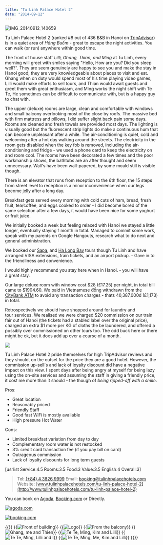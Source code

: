 ```yaml
---
title: "Tu Linh Palace Hotel 2"
date: "2014-09-12"
---
```


![IMG_20140912_140659](images/IMG_20140912_140659-1024x627.jpg)

Tu Linh Palace Hotel 2 (ranked #8 out of 436 B&B in Hanoi on [TripAdvisor](http://www.tripadvisor.co.uk/Hotel_Review-g293924-d3681265-Reviews-Tu_Linh_Palace_Hotel_2-Hanoi.html)) is in a quiet area of _Hàng Buồm_ - great to escape the night activities. You can walk (or run) anywhere within good time.

The front of house staff _Lilli, Ghang, Thian, and Ming_ at Tu Linh, every morning will greet with smiles saying "Hello, How are you? Did you sleep well?". They are seem genuinely are happy to see you and make the stay in Hanoi good, they are very knowledgeable about places to visit and eat. Ghang when on duty would spend most of his time playing video games, Lilli would make efforts to sell tours, and Thian would await guests and greet them with great enthusiasm, and Ming works the night shift with Te Te, He sometimes can be difficult to communicate with, but is a happy guy to chat with.

The upper (deluxe) rooms are large, clean and comfortable with windows and small balcony overlooking most of the close by roofs. The massive bed with firm mattress and pillows, I did suffer slight back pain some days. Rooms are cleaned and fresh towels are provided most days. The lighting is visually good but the fluorescent strip lights do make a continuous hum that can become unpleasant after a while. The air-conditioning is quiet, cold and welcoming after a hot day walking around the streets. The electricity in the room gets disabled when the key fob is removed, including the air-conditioning and fridge - we used a phone card to keep the electricity on and room cool. The rooms have been decorated a few times and the poor workmanship shows, the bathtubs are an after thought and seem unnecessary. Wall's have been wall-papered, by some mould still is visible though.

There is an elevator that runs from reception to the 6th floor, the 15 steps from street level to reception is a minor inconvenience when our legs become jelly after a long day.

Breakfast gets served every morning with cold cuts of ham, bread, fresh fruit, tea/coffee, and eggs cooked to order - I did become bored of the same selection after a few days, it would have been nice for some yoghurt or fruit juice.

We initially booked a week but feeling relaxed with Hanoi we stayed a little longer, eventually staying 1 month in total. Managed to commit some work, speak with my parents on Google Hangouts, research what to do next and general administration.

We booked our [Sapa](http://gonetraveling.me/2014/08/sa-pa/ "Sa Pa"), and [Ha Long Bay](http://gonetraveling.me/2014/08/ha-long-bay/ "Hạ Long Bay & Bái Tử Long Bay") tours though Tu Linh and have arranged VISA extensions, train tickets, and an airport pickup. - Gave in to the friendliness and convenience.

I would highly recommend you stay here when in Hanoi. - you will have a great stay.

Our large deluxe room with window cost $28 (£17.25) per night, in total bill came to $1904.60. We paid in Vietnamese đồng withdrawn from the [CityBank ATM](https://www.google.com/maps/place/Citibank+-+Atm/@21.0320635,105.8519147,18z/data=!4m5!1m2!2m1!1sCitybank+ATM!3m1!1s0x0:0x9f7557b4511ed157) to avoid any transaction charges - thats 40,387,000đ (£1,173) in total.

Retrospectively we should have shopped around for laundry and tour services. We realised we were charged $20 commission on our train fair out of Hanoi (the tickets had a stabled label over the original price), charged an extra $1 more per KG of cloths the be laundered, and offered a possibly over commissioned on other tours too. The odd buck here or there might be ok, but it does add up over a course of a month.

![](images/IMG_20140914_093009-1024x583.jpg)

Tu Linh Palace Hotel 2 pride themselves for high TripAdvisor reviews and they should, on the outset for the price they are a good hotel. However, the commission up-sell's and lack of loyalty discount did have a negative impact on this view. I spent days after being angry at myself for being lazy using the on-site services and assuming the staff in giving a friendly price, it cost me more than it should - the though of _being ripped-off with a smile_.

Pros:

- Great location
- Reasonably priced
- Friendly Staff
- Good fast WiFi is mostly available
- High pressure Hot Water

Cons:

- Limited breakfast variation from day to day
- Complementary room water is not restocked
- 3% credit card transaction fee (if you pay bill on card)
- Outrageous commission
- Lack of loyalty discounts for long term guests

\[usrlist Service:4.5 Rooms:3.5 Food:3 Value:3.5 English:4 Overall:3\]

> Tel: [(+84) 4 3826 9999](tel:+84438269999) Email: [booking@tulinhpalacehotels.com](mailto:booking@tulinhpalacehotels.com) Website: [www.tulinhpalacehotels.com/tu-linh-palace-hotel-2](http://www.tulinhpalacehotels.com/tu-linh-palace-hotel-2)

You can book on [Agoda](http://www.agoda.com/tu-linh-palace-hotel-2/hotel/hanoi-vn.html?cid=1649959), [Booking.com](http://www.booking.com/hotel/vn/tu-linh-palace-2.html?aid=399308) or Directly.

[![agoda.com](images/005-logo-top-agoda-com.jpg)](http://www.agoda.com/tu-linh-palace-hotel-2/hotel/hanoi-vn.html?cid=1649959)

[![booking.com](images/booking.com_logo_blue_1000.jpg)](http://www.booking.com/hotel/vn/tu-linh-palace-2.html?aid=399308)


{{<gallery>}}
  {{<img src="images/PANO_20140909_154238-EFFECTS.jpg" title="Front of building" oriantation="portrait">}}
  {{<img src="images/IMG_20140912_140659.jpg" title="Logo">}}
  {{<img src="images/PANO_20140815_105529.jpg" title="From the balcony">}}
  {{<img src="images/IMG_20140912_082355.jpg" title="Ghang, me and Thien">}}
  {{<img src="images/IMG_20140912_183633.jpg" title="Te Te, Ming, Kim and Lilli">}}
  {{<img src="images/IMG_20140912_183614.jpg" title="Te Te, Ming, Lilli and I">}}
  {{<img src="images/IMG_20140912_183711.jpg" title="Te Te, Ming, Me, Kim and Lilli">}}
{{</gallery>}}
